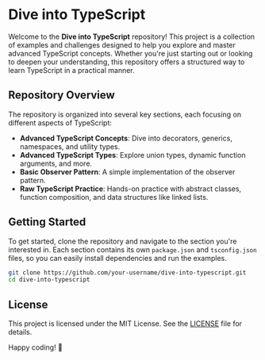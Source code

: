# Dive into TypeScript

Welcome to the **Dive into TypeScript** repository! This project is a collection of examples and challenges designed to help you explore and master advanced TypeScript concepts. Whether you're just starting out or looking to deepen your understanding, this repository offers a structured way to learn TypeScript in a practical manner.

## Repository Overview

The repository is organized into several key sections, each focusing on different aspects of TypeScript:

- **Advanced TypeScript Concepts**: Dive into decorators, generics, namespaces, and utility types.
- **Advanced TypeScript Types**: Explore union types, dynamic function arguments, and more.
- **Basic Observer Pattern**: A simple implementation of the observer pattern.
- **Raw TypeScript Practice**: Hands-on practice with abstract classes, function composition, and data structures like linked lists.

## Getting Started

To get started, clone the repository and navigate to the section you're interested in. Each section contains its own `package.json` and `tsconfig.json` files, so you can easily install dependencies and run the examples.

```bash
git clone https://github.com/your-username/dive-into-typescript.git
cd dive-into-typescript
```

## License

This project is licensed under the MIT License. See the [LICENSE](LICENSE) file for details.

Happy coding! 🚀
